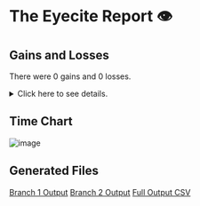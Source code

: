 # The Eyecite Report :eye:



Gains and Losses
---------
There were 0 gains and 0 losses.

<details>
<summary>Click here to see details.</summary>

|     id     |  Gain  |  Loss  |
| ---------- | ------ | ------ |


</details>



Time Chart
---------

![image](https://raw.githubusercontent.com/freelawproject/reporters-db/artifacts/187/results/chart.png)


Generated Files
---------

[Branch 1 Output](https://raw.githubusercontent.com/freelawproject/reporters-db/artifacts/187/results/original.json)
[Branch 2 Output](https://raw.githubusercontent.com/freelawproject/reporters-db/artifacts/187/results/update.json)
[Full Output CSV ](https://raw.githubusercontent.com/freelawproject/reporters-db/artifacts/187/results/output.csv)

